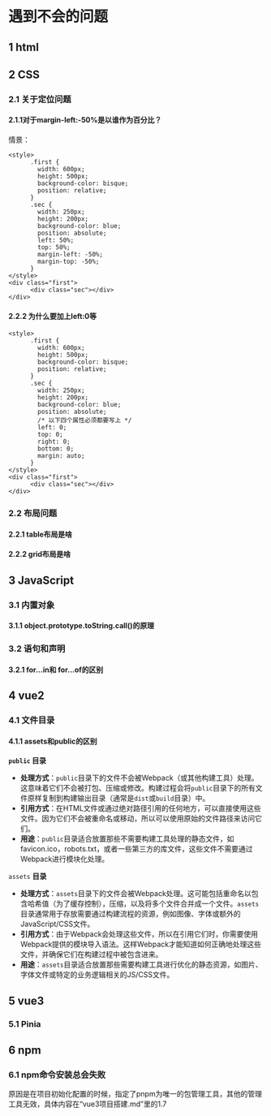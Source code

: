 # 遇到不会的问题

## 1 html

## 2 CSS

### 2.1 关于定位问题

#### 2.1.1对于margin-left:-50%是以谁作为百分比？

情景：

```
<style>
      .first {
        width: 600px;
        height: 500px;
        background-color: bisque;
        position: relative;
      }
      .sec {
        width: 250px;
        height: 200px;
        background-color: blue;
        position: absolute;
        left: 50%;
        top: 50%;
        margin-left: -50%;
        margin-top: -50%;
      }
</style>
<div class="first">
      <div class="sec"></div>
</div>
```

#### 2.2.2 为什么要加上left:0等

```
<style>
      .first {
        width: 600px;
        height: 500px;
        background-color: bisque;
        position: relative;
      }
      .sec {
        width: 250px;
        height: 200px;
        background-color: blue;
        position: absolute;
        /* 以下四个属性必须都要写上 */
        left: 0;
        top: 0;
        right: 0;
        bottom: 0;
        margin: auto;
      }
</style>
<div class="first">
      <div class="sec"></div>
</div>
```

### 2.2 布局问题

#### 2.2.1 table布局是啥



#### 2.2.2 grid布局是啥



## 3 JavaScript

### 3.1 内置对象

#### 3.1.1 object.prototype.toString.call()的原理



### 3.2 语句和声明

#### 3.2.1 for...in和 for...of的区别

## 4 vue2

### 4.1 文件目录

#### 4.1.1 assets和public的区别

**`public` 目录**

- **处理方式**：`public`目录下的文件不会被Webpack（或其他构建工具）处理。这意味着它们不会被打包、压缩或修改。构建过程会将`public`目录下的所有文件原样复制到构建输出目录（通常是`dist`或`build`目录）中。
- **引用方式**：在HTML文件或通过绝对路径引用的任何地方，可以直接使用这些文件。因为它们不会被重命名或移动，所以可以使用原始的文件路径来访问它们。
- **用途**：`public`目录适合放置那些不需要构建工具处理的静态文件，如favicon.ico，robots.txt，或者一些第三方的库文件，这些文件不需要通过Webpack进行模块化处理。

`assets` **目录**

- **处理方式**：`assets`目录下的文件会被Webpack处理。这可能包括重命名以包含哈希值（为了缓存控制），压缩，以及将多个文件合并成一个文件。`assets`目录通常用于存放需要通过构建流程的资源，例如图像、字体或额外的JavaScript/CSS文件。
- **引用方式**：由于Webpack会处理这些文件，所以在引用它们时，你需要使用Webpack提供的模块导入语法。这样Webpack才能知道如何正确地处理这些文件，并确保它们在构建过程中被包含进来。
- **用途**：`assets`目录适合放置那些需要构建工具进行优化的静态资源，如图片、字体文件或特定的业务逻辑相关的JS/CSS文件。

## 5 vue3

### 5.1 Pinia

## 6 npm

### 6.1 npm命令安装总会失败

原因是在项目初始化配置的时候，指定了pnpm为唯一的包管理工具，其他的管理工具无效，具体内容在“vue3项目搭建.md”里的1.7


